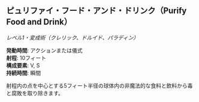 ## ピュリファイ・フード・アンド・ドリンク（Purify Food and Drink）
*レベル1・変成術（クレリック、ドルイド、パラディン）*

**発動時間**: アクションまたは儀式  
**射程**: 10フィート  
**構成要素**: V, S  
**持続時間**: 瞬間

射程内の点を中心とする5フィート半径の球体内の非魔法的な食料と飲料から毒と腐敗を取り除きます。